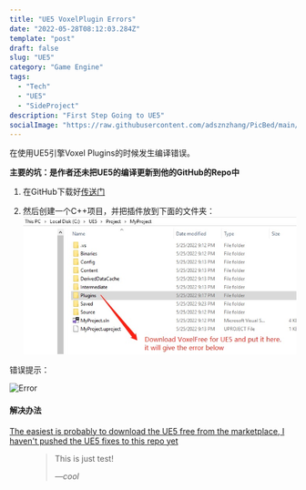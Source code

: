 ```yaml
---
title: "UE5 VoxelPlugin Errors"
date: "2022-05-28T08:12:03.284Z"
template: "post"
draft: false
slug: "UE5"
category: "Game Engine"
tags:
  - "Tech"
  - "UE5"
  - "SideProject"
description: "First Step Going to UE5"
socialImage: "https://raw.githubusercontent.com/adsznzhang/PicBed/main/imgVoxelPluginUE5.jpg"
---
```


在使用UE5引擎Voxel Plugins的时候发生编译错误。

**主要的坑：是作者还未把UE5的编译更新到他的GitHub的Repo中**
1. 在GitHub下载好[传送门](https://github.com/Phyronnaz/VoxelPlugin)  

2. 然后创建一个C++项目，并把插件放到下面的文件夹：
![插件需要放置的文件夹位置](https://raw.githubusercontent.com/adsznzhang/PicBed/main/imgVoxelPluginUE5.jpg)

错误提示：

![Error](/media/Error.jpg)

#### 解决办法

[The easiest is probably to download the UE5 free from the marketplace, I haven't pushed the UE5 fixes to this repo yet](https://github.com/Phyronnaz/VoxelPlugin/issues/440)


<figure>
	<blockquote>
		<p>This is just test!</p>
		<footer>
			<cite>—cool</cite>
		</footer>
	</blockquote>
</figure>




